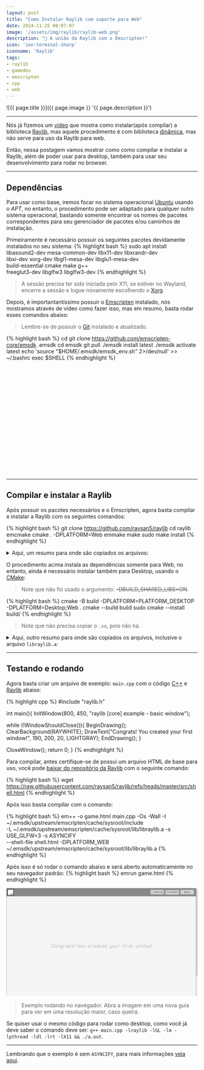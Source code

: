 ```yaml
---
layout: post
title: "Como Instalar Raylib com suporte para Web"
date: 2024-11-25 08:07:07
image: '/assets/img/raylib/raylib-web.png'
description: "🚀 A união da Raylib com o Emscripten!"
icon: 'ion:terminal-sharp'
iconname: 'Raylib'
tags:
- raylib
- gamedev
- emscripten
- cpp
- web
---
```


![{{ page.title }}]({{ page.image }} '{{ page.description }}')

---

Nós já fizemos um [vídeo](https://terminalroot.com.br/2022/11/crie-jogos-para-windows-linux-e-web-com-raylib-c-cpp.html) que mostra como instalar(após compilar) a biblioteca [Raylib](https://terminalroot.com.br/tags#raylib), mas aquele procedimento é com biblioteca [dinâmica](https://terminalroot.com.br/2024/09/diferenca-entre-bibliotecas-estatica-e-dinamica.html), mas não serve para uso da Raylib para web.

Então, nessa postagem vamos mostrar como como compilar e instalar a Raylib, além de poder usar para desktop, também para usar seu desenvolvimento para rodar no browser.

---

## Dependências
Para usar como base, iremos focar no sistema operacional [Ubuntu](https://terminalroot.com.br/tags#ubuntu) usando o *APT*, no entanto, o procedimento pode ser adaptado para qualquer outro sistema operacional, bastando somente encontrar os nomes de pacotes correspondentes para seu gerenciador de pacotes e/ou caminhos de instalação.

Primeiramente é necessário possuir os seguintes pacotes devidamente instalados no seu sistema:
{% highlight bash %}
sudo apt install libasound2-dev mesa-common-dev libx11-dev libxrandr-dev \
   libxi-dev xorg-dev libgl1-mesa-dev libglu1-mesa-dev \
   build-essential cmake make g++ \
   freeglut3-dev libglfw3 libglfw3-dev
{% endhighlight %}
> A sessão precisa ter sido iniciada pelo X11, se estiver no Wayland, encerre a sessão e logue novamente escolhendo o [Xorg](https://terminalroot.com.br/2021/05/5-dicas-rapidas-para-cpp.html).

Depois, é importantantíssimo possuir o [Emscripten](https://terminalroot.com.br/2023/02/como-transformar-seus-jogos-c-cpp-para-web-com-emscripten-sdl2.html) instalado, nós mostramos através de vídeo como fazer isso, mas em resumo, basta rodar esses comandos abaixo:
> Lembre-se de possuir o [Git](https://terminalroot.com.br/tags#git) instalado e atualizado.

{% highlight bash %}
cd
git clone https://github.com/emscripten-core/emsdk .emsdk
cd emsdk
git pull
./emsdk install latest
./emsdk activate latest
echo 'source "$HOME/.emsdk/emsdk_env.sh" 2>/dev/null' >> ~/.bashrc
exec $SHELL
{% endhighlight %}


<!-- SQUARE - GAMES ROOT -->
<script async src="//pagead2.googlesyndication.com/pagead/js/adsbygoogle.js"></script>
<ins class="adsbygoogle"
style="display:inline-block;width:336px;height:280px"
data-ad-client="ca-pub-2838251107855362"
data-ad-slot="5351066970"></ins>
<script>
(adsbygoogle = window.adsbygoogle || []).push({});
</script>

---

## Compilar e instalar a Raylib
Após possuir os pacotes necessários e o Emscripten, agora basta compilar e instalar a Raylib com os seguintes comandos:

{% highlight bash %}
git clone https://github.com/raysan5/raylib
cd raylib
emcmake cmake . -DPLATFORM=Web
emmake make
sudo make install
{% endhighlight %}

<details>
 <summary>Aqui, um resumo para onde são copiados os arquivos:</summary>

{% highlight bash %}
...
[ 99%] Built target textures_textured_curve
[100%] Built target textures_to_image
Install the project...
-- Install configuration: "Debug"
-- Installing: /home/marcos/.emsdk/upstream/emscripten/cache/sysroot/lib/libraylib.a
-- Installing: /home/marcos/.emsdk/upstream/emscripten/cache/sysroot/include/raylib.h
-- Installing: /home/marcos/.emsdk/upstream/emscripten/cache/sysroot/include/rlgl.h
-- Installing: /home/marcos/.emsdk/upstream/emscripten/cache/sysroot/include/raymath.h
-- Installing: /home/marcos/.emsdk/upstream/emscripten/cache/sysroot/lib/pkgconfig/raylib.pc
-- Installing: /home/marcos/.emsdk/upstream/emscripten/cache/sysroot/lib/cmake/raylib/raylib-config-version.cmake
-- Installing: /home/marcos/.emsdk/upstream/emscripten/cache/sysroot/lib/cmake/raylib/raylib-config.cmake
{% endhighlight %}

</details>


O procedimento acima instala as dependências somente para Web, no entanto, ainda é necessário instalar também para Desktop, usando o [CMake](https://terminalroot.com.br/tags#cmake):
> Note que não foi usado o argumento: ~~-DBUILD_SHARED_LIBS=ON~~.

{% highlight bash %}
cmake -B build -DPLATFORM=PLATFORM_DESKTOP -DPLATFORM=Desktop;Web .
cmake --build build
sudo cmake --install build/
{% endhighlight %}
> Note que não precisa copiar o `.so`, pois não há.

<details>
 <summary>Aqui, outro resumo para onde são copiados os arquivos, inclusive o arquivo <code>libraylib.a</code>:</summary>

{% highlight bash %}
[sudo] senha para marcos: 
-- Install configuration: "Debug"
-- Installing: /usr/local/lib/libraylib.a
-- Installing: /usr/local/include/raylib.h
-- Installing: /usr/local/include/rlgl.h
-- Installing: /usr/local/include/raymath.h
-- Installing: /usr/local/lib/pkgconfig/raylib.pc
-- Installing: /usr/local/lib/cmake/raylib/raylib-config-version.cmake
-- Installing: /usr/local/lib/cmake/raylib/raylib-config.cmake
{% endhighlight %}

</details>


<!-- RECTANGLE 2 - OnParagragraph -->
<script async src="//pagead2.googlesyndication.com/pagead/js/adsbygoogle.js"></script>
<ins class="adsbygoogle"
style="display:block; text-align:center;"
data-ad-layout="in-article"
data-ad-format="fluid"
data-ad-client="ca-pub-2838251107855362"
data-ad-slot="8549252987"></ins>
<script>
(adsbygoogle = window.adsbygoogle || []).push({});
</script>

---

## Testando e rodando
Agora basta criar um arquivo de exemplo: `main.cpp` com o código [C++](https://terminalroot.com.br/tags#cpp) e [Raylib](https://terminalroot.com.br/tags#raylib) abaixo:

{% highlight cpp %}
#include "raylib.h"

int main(){
  InitWindow(800, 450, "raylib [core] example - basic window");

  while (!WindowShouldClose()){
    BeginDrawing();
    ClearBackground(RAYWHITE);
    DrawText("Congrats! You created your first window!", 190, 200, 20, LIGHTGRAY);
    EndDrawing();
  }

  CloseWindow();
  return 0;
}
{% endhighlight %}

Para compilar, antes certifique-se de possui um arquivo HTML de base para uso, você pode [baixar do repositório da Raylib](https://github.com/raysan5/raylib/blob/master/src/shell.html) com o seguinte comando:

{% highlight bash %}
wget https://raw.githubusercontent.com/raysan5/raylib/refs/heads/master/src/shell.html
{% endhighlight %}

Após isso basta compilar com o comando:

{% highlight bash %}
em++ -o game.html main.cpp -Os -Wall -I ~/.emsdk/upstream/emscripten/cache/sysroot/include \
    -L ~/.emsdk/upstream/emscripten/cache/sysroot/lib/libraylib.a -s USE_GLFW=3 -s ASYNCIFY \
    --shell-file shell.html -DPLATFORM_WEB ~/.emsdk/upstream/emscripten/cache/sysroot/lib/libraylib.a
{% endhighlight %}

Após isso é só rodar o comando abaixo e será aberto automaticamente no seu navegador padrão:
{% highlight bash %}
emrun game.html
{% endhighlight %}

![Exemplo rodando no navegador](/assets/img/raylib/raylib-run-web.png) 
> Exemplo rodando no navegador. Abra a imagem em uma nova guia para ver em uma resolução maior, caso queira.

Se quiser usar o mesmo código para rodar como desktop, como você já deve saber o comando deve ser: `g++ main.cpp -lraylib -lGL -lm -lpthread -ldl -lrt -lX11 && ./a.out`.

---

Lembrando que o exemplo é sem `ASYNCIFY`, para mais informações [veja aqui](https://github.com/raysan5/raylib/wiki/Working-for-Web-(HTML5)#42-use-standard-raylib-whilewindowshouldclose-loop).


